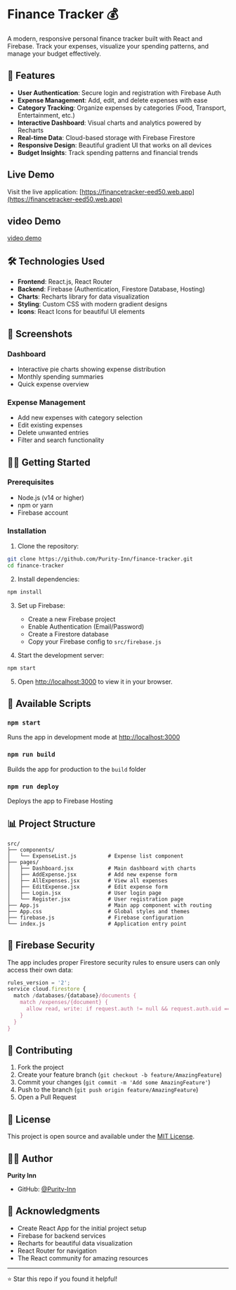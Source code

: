 # Finance Tracker 💰

A modern, responsive personal finance tracker built with React and Firebase. Track your expenses, visualize your spending patterns, and manage your budget effectively.

## 🌟 Features

- **User Authentication**: Secure login and registration with Firebase Auth
- **Expense Management**: Add, edit, and delete expenses with ease
- **Category Tracking**: Organize expenses by categories (Food, Transport, Entertainment, etc.)
- **Interactive Dashboard**: Visual charts and analytics powered by Recharts
- **Real-time Data**: Cloud-based storage with Firebase Firestore
- **Responsive Design**: Beautiful gradient UI that works on all devices
- **Budget Insights**: Track spending patterns and financial trends

##  Live Demo

Visit the live application: [https://financetracker-eed50.web.app](https://financetracker-eed50.web.app)
##  video  Demo
[video demo](https://drive.google.com/file/d/14batWH3L5S4d1DOXu6rjlXaM777r1uf6/view?usp=sharing)

## 🛠️ Technologies Used

- **Frontend**: React.js, React Router
- **Backend**: Firebase (Authentication, Firestore Database, Hosting)
- **Charts**: Recharts library for data visualization
- **Styling**: Custom CSS with modern gradient designs
- **Icons**: React Icons for beautiful UI elements

## 📱 Screenshots

### Dashboard
- Interactive pie charts showing expense distribution
- Monthly spending summaries
- Quick expense overview

### Expense Management
- Add new expenses with category selection
- Edit existing expenses
- Delete unwanted entries
- Filter and search functionality

## 🏃‍♂️ Getting Started

### Prerequisites
- Node.js (v14 or higher)
- npm or yarn
- Firebase account

### Installation

1. Clone the repository:
```bash
git clone https://github.com/Purity-Inn/finance-tracker.git
cd finance-tracker
```

2. Install dependencies:
```bash
npm install
```

3. Set up Firebase:
   - Create a new Firebase project
   - Enable Authentication (Email/Password)
   - Create a Firestore database
   - Copy your Firebase config to `src/firebase.js`

4. Start the development server:
```bash
npm start
```

5. Open [http://localhost:3000](http://localhost:3000) to view it in your browser.

## 🔧 Available Scripts

### `npm start`
Runs the app in development mode at [http://localhost:3000](http://localhost:3000)

### `npm run build`
Builds the app for production to the `build` folder

### `npm run deploy`
Deploys the app to Firebase Hosting

## 📊 Project Structure

```
src/
├── components/
│   └── ExpenseList.js          # Expense list component
├── pages/
│   ├── Dashboard.jsx           # Main dashboard with charts
│   ├── AddExpense.jsx          # Add new expense form
│   ├── AllExpenses.jsx         # View all expenses
│   ├── EditExpense.jsx         # Edit expense form
│   ├── Login.jsx               # User login page
│   └── Register.jsx            # User registration page
├── App.js                      # Main app component with routing
├── App.css                     # Global styles and themes
├── firebase.js                 # Firebase configuration
└── index.js                    # Application entry point
```

## 🔐 Firebase Security

The app includes proper Firestore security rules to ensure users can only access their own data:

```javascript
rules_version = '2';
service cloud.firestore {
  match /databases/{database}/documents {
    match /expenses/{document} {
      allow read, write: if request.auth != null && request.auth.uid == resource.data.userId;
    }
  }
}
```

## 🤝 Contributing

1. Fork the project
2. Create your feature branch (`git checkout -b feature/AmazingFeature`)
3. Commit your changes (`git commit -m 'Add some AmazingFeature'`)
4. Push to the branch (`git push origin feature/AmazingFeature`)
5. Open a Pull Request

## 📄 License

This project is open source and available under the [MIT License](LICENSE).

## 👨‍💻 Author

**Purity Inn**
- GitHub: [@Purity-Inn](https://github.com/Purity-Inn)

## 🙏 Acknowledgments

- Create React App for the initial project setup
- Firebase for backend services
- Recharts for beautiful data visualization
- React Router for navigation
- The React community for amazing resources

---

⭐ Star this repo if you found it helpful!
